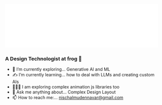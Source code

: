 <img src="nischal_mudennavar.png" alt="nischal mudennavar" style="margin:auto" width="500"/>


### A Design Technologist at frog 🐸

- 🔭 I’m currently exploring... Generative AI and ML 
- ✍ I’m currently learning... how to deal with LLMs and creating custom AIs 
- 👨🏻‍🎨 I am exploring complex animation js libraries too 
- 💬 Ask me anything about... Complex Design Layout 
- 📫 How to reach me:... nischalmudennavar@gmail.com

